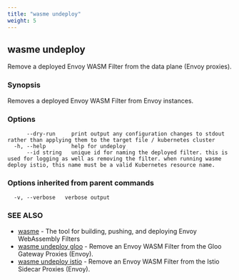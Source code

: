 ```yaml
---
title: "wasme undeploy"
weight: 5
---
```

## wasme undeploy

Remove a deployed Envoy WASM Filter from the data plane (Envoy proxies).

### Synopsis

Removes a deployed Envoy WASM Filter from Envoy instances.



### Options

```
      --dry-run     print output any configuration changes to stdout rather than applying them to the target file / kubernetes cluster
  -h, --help        help for undeploy
      --id string   unique id for naming the deployed filter. this is used for logging as well as removing the filter. when running wasme deploy istio, this name must be a valid Kubernetes resource name.
```

### Options inherited from parent commands

```
  -v, --verbose   verbose output
```

### SEE ALSO

* [wasme](../wasme)	 - The tool for building, pushing, and deploying Envoy WebAssembly Filters
* [wasme undeploy gloo](../wasme_undeploy_gloo)	 - Remove an Envoy WASM Filter from the Gloo Gateway Proxies (Envoy).
* [wasme undeploy istio](../wasme_undeploy_istio)	 - Remove an Envoy WASM Filter from the Istio Sidecar Proxies (Envoy).

